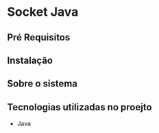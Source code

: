 # Socket Java

## Pré Requisitos

## Instalação

## Sobre o sistema

## Tecnologias utilizadas no proejto
- Java
